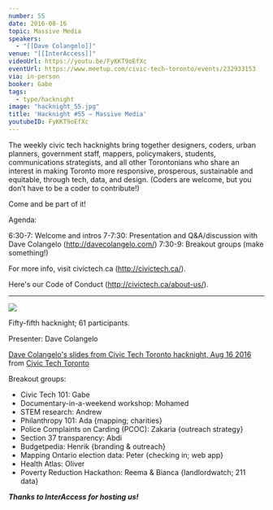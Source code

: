 ```yaml
---
number: 55
date: 2016-08-16
topic: Massive Media
speakers:
  - "[[Dave Colangelo]]"
venue: "[[InterAccess]]"
videoUrl: https://youtu.be/FyKKT9oEfXc
eventUrl: https://www.meetup.com/civic-tech-toronto/events/232933153
via: in-person
booker: Gabe
tags:
  - type/hacknight
image: "hacknight_55.jpg"
title: 'Hacknight #55 – Massive Media'
youtubeID: FyKKT9oEfXc
---
```


The weekly civic tech hacknights bring together designers, coders, urban planners, government staff, mappers, policymakers, students, communications strategists, and all other Torontonians who share an interest in making Toronto more responsive, prosperous, sustainable and equitable, through tech, data, and design. (Coders are welcome, but you don’t have to be a coder to contribute!)

Come and be part of it!

Agenda:

6:30-7: Welcome and intros
7-7:30: Presentation and Q&A/discussion with Dave Colangelo (http://davecolangelo.com/)
7:30-9: Breakout groups (make something!)

For more info, visit civictech.ca (http://civictech.ca/).

Here's our Code of Conduct (http://civictech.ca/about-us/).

---



![](https://mlydg0vejq30.i.optimole.com/w:930/h:523/q:mauto/f:best/https://civictech.ca/wp-content/uploads/2016/08/20160816_190342.jpg)

Fifty-fifth hacknight; 61 participants.

Presenter: Dave Colangelo

[Dave Colangelo's slides from Civic Tech Toronto hacknight, Aug 16 2016](https://www.slideshare.net/civictechTO/dave-colangelos-slides-from-civic-tech-toronto-hacknight-aug-16-2016) from [Civic Tech Toronto](https://www.slideshare.net/civictechTO)

Breakout groups:
-   Civic Tech 101: Gabe
-   Documentary-in-a-weekend workshop: Mohamed
-   STEM research: Andrew
-   Philanthropy 101: Ada {mapping; charities}
-   Police Complaints on Carding (PCOC): Zakaria {outreach strategy}
-   Section 37 transparency: Abdi
-   Budgetpedia: Henrik {branding & outreach}
-   Mapping Ontario election data: Peter {checking in; web app}
-   Health Atlas: Oliver
-   Poverty Reduction Hackathon: Reema & Bianca {landlordwatch; 211 data}

***Thanks to InterAccess for hosting us!***